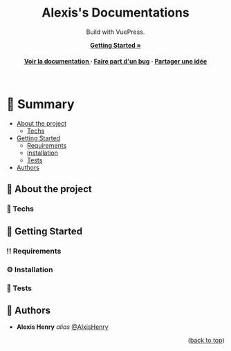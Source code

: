 <a name="readme-top"></a>

<div align="center">


  <h1>Alexis's Documentations</h1>
  
  <p>
	Build with VuePress.
  </p>

<a href="https://docs.alexishenry.eu"><strong>Getting Started »</strong></a>

<h4>
    <a href="https://docs.alexishenry.eu">Voir la documentation </a>
  <span> · </span>
    <a href="https://github.com/AlxisHenry/docs/issues">Faire part d'un bug</a>
  <span> · </span>
    <a href="https://github.com/AlxisHenry/docs/issues">Partager une idée</a>
  </h4>
</div>

<br />

# :notebook_with_decorative_cover: Summary

- [About the project](#star2-about-the-project)
  * [Techs](#space_invader-techs)
- [Getting Started](#toolbox-getting-started)
  * [Requirements](#bangbang-requirements)
  * [Installation](#gear-installation)
  * [Tests](#test_tube-tests)
- [Authors](#wave-authors)

## :star2: About the project

### :space_invader: Techs

## :toolbox: Getting Started

### :bangbang: Requirements

### :gear: Installation

### :test_tube: Tests

## :wave: Authors

* **Alexis Henry** _alias_ [@AlxisHenry](https://github.com/AlxisHenry)


<p align="right">(<a href="#readme-top">back to top</a>)</p>

